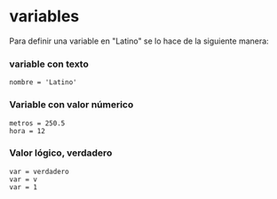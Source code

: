 # variables

Para definir una variable en "Latino" se lo hace de la siguiente manera:


### variable con texto
```
nombre = 'Latino' 
```

### Variable con valor númerico
```
metros = 250.5
hora = 12
```

### Valor lógico, verdadero
```
var = verdadero
var = v
var = 1

```





